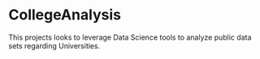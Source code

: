 # CollegeAnalysis

This projects looks to leverage Data Science tools to analyze public data sets regarding Universities.

